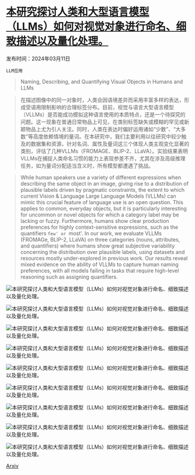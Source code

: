 # [本研究探讨人类和大型语言模型（LLMs）如何对视觉对象进行命名、细致描述以及量化处理。](https://arxiv.org/abs/2403.06935)

发布时间：2024年03月11日

`LLM应用`

> Naming, Describing, and Quantifying Visual Objects in Humans and LLMs

> 在描述图像中的同一对象时，人类会因语境差异而采用丰富多样的表达，形成受语用限制影响的合理标签分布。目前，视觉与语言大型语言模型（VLLMs）是否能成功模拟这种语言使用的本质特点，还是一个待探究的问题。这一现象在普通日常物品上可见，在类别标签缺失或模糊的罕见或新颖物品上尤为引人关注。同时，人类在表达时偏好运用诸如“少数”、“大多数”等高度依赖情境的量词。在本研究中，我们主要利用以往研究中较少触及的数据集和资源，针对名词、属性及量词这三个体现人类主观变化显著的类别，评估了几种VLLMs（FROMAGE、BLIP-2、LLaVA）。实验结果表明VLLMs在捕捉人类命名习惯的能力上表现参差不齐，尤其在涉及高级推理任务，如为量词分配适当含义时，所有模型都遭遇了挑战。

> While human speakers use a variety of different expressions when describing the same object in an image, giving rise to a distribution of plausible labels driven by pragmatic constraints, the extent to which current Vision \& Language Large Language Models (VLLMs) can mimic this crucial feature of language use is an open question. This applies to common, everyday objects, but it is particularly interesting for uncommon or novel objects for which a category label may be lacking or fuzzy. Furthermore, humans show clear production preferences for highly context-sensitive expressions, such as the quantifiers `few' or `most'. In our work, we evaluate VLLMs (FROMAGe, BLIP-2, LLaVA) on three categories (nouns, attributes, and quantifiers) where humans show great subjective variability concerning the distribution over plausible labels, using datasets and resources mostly under-explored in previous work. Our results reveal mixed evidence on the ability of VLLMs to capture human naming preferences, with all models failing in tasks that require high-level reasoning such as assigning quantifiers.

![本研究探讨人类和大型语言模型（LLMs）如何对视觉对象进行命名、细致描述以及量化处理。](../../../paper_images/2403.06935/x1.png)

![本研究探讨人类和大型语言模型（LLMs）如何对视觉对象进行命名、细致描述以及量化处理。](../../../paper_images/2403.06935/x2.png)

![本研究探讨人类和大型语言模型（LLMs）如何对视觉对象进行命名、细致描述以及量化处理。](../../../paper_images/2403.06935/x3.png)

![本研究探讨人类和大型语言模型（LLMs）如何对视觉对象进行命名、细致描述以及量化处理。](../../../paper_images/2403.06935/x4.png)

![本研究探讨人类和大型语言模型（LLMs）如何对视觉对象进行命名、细致描述以及量化处理。](../../../paper_images/2403.06935/x5.png)

![本研究探讨人类和大型语言模型（LLMs）如何对视觉对象进行命名、细致描述以及量化处理。](../../../paper_images/2403.06935/x6.png)

![本研究探讨人类和大型语言模型（LLMs）如何对视觉对象进行命名、细致描述以及量化处理。](../../../paper_images/2403.06935/x7.png)

![本研究探讨人类和大型语言模型（LLMs）如何对视觉对象进行命名、细致描述以及量化处理。](../../../paper_images/2403.06935/frequency_quantifiers_2.png)

![本研究探讨人类和大型语言模型（LLMs）如何对视觉对象进行命名、细致描述以及量化处理。](../../../paper_images/2403.06935/x8.png)

[Arxiv](https://arxiv.org/abs/2403.06935)